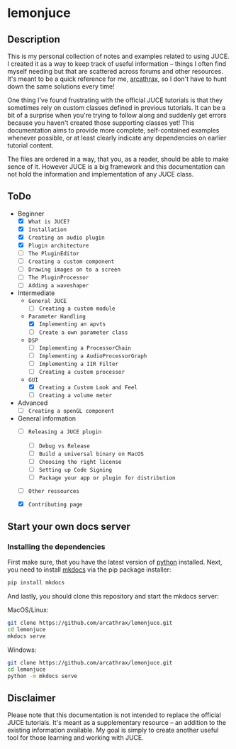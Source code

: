 # lemonjuce
## Description
This is my personal collection of notes and examples related to using JUCE. I created it as a way to keep track of useful information – things I often find myself needing but that are scattered across forums and other resources.  It's meant to be a quick reference for me, [arcathrax](https://github.com/arcathrax), so I don't have to hunt down the same solutions every time!

One thing I’ve found frustrating with the official JUCE tutorials is that they sometimes rely on custom classes defined in previous tutorials. It can be a bit of a surprise when you're trying to follow along and suddenly get errors because you haven't created those supporting classes yet! This documentation aims to provide more complete, self-contained examples whenever possible, or at least clearly indicate any dependencies on earlier tutorial content.

The files are ordered in a way, that you, as a reader, should be able to make sence of it. However JUCE is a big framework and this documentation can not hold the information and implementation of any JUCE class.

## ToDo
- Beginner
  - [x] `What is JUCE?`
  - [x] `Installation`
  - [x] `Creating an audio plugin`
  - [x] `Plugin architecture`
  - [ ] `The PluginEditor`
  - [ ] `Creating a custom component`
  - [ ] `Drawing images on to a screen`
  - [ ] `The PluginProcessor`
  - [ ] `Adding a waveshaper`
- Intermediate
  - `General JUCE`
    - [ ] `Creating a custom module`
  - `Parameter Handling`
    - [x] `Implementing an apvts`
    - [ ] `Create a own parameter class`
  - `DSP`
    - [ ] `Implementing a ProcessorChain`
    - [ ] `Implementing a AudioProcessorGraph`
    - [ ] `Implementing a IIR Filter`
    - [ ] `Creating a custom processor`
  - `GUI`
    - [x] `Creating a Custom Look and Feel`
    - [ ] `Creating a volume meter`
- Advanced
  - [ ] `Creating a openGL component`
- General information
  - [ ] `Releasing a JUCE plugin`
    - [ ] `Debug vs Release`
    - [ ] `Build a universal binary on MacOS`
    - [ ] `Choosing the right license`
    - [ ] `Setting up Code Signing`
    - [ ] `Package your app or plugin for distribution`
  - [ ] `Other ressources`
  - [x] `Contributing page`


## Start your own docs server
### Installing the dependencies
First make sure, that you have the latest version of [python](https://www.python.org/) installed. Next, you need to install [mkdocs](https://www.mkdocs.org) via the pip package installer:

```bash
pip install mkdocs
```

And lastly, you should clone this repository and start the mkdocs server:

MacOS/Linux:
```bash
git clone https://github.com/arcathrax/lemonjuce.git
cd lemonjuce
mkdocs serve
```

Windows:
```bash
git clone https://github.com/arcathrax/lemonjuce.git
cd lemonjuce
python -m mkdocs serve
```

## Disclaimer
Please note that this documentation is not intended to replace the official JUCE tutorials. It's meant as a supplementary resource – an addition to the existing information available. My goal is simply to create another useful tool for those learning and working with JUCE.
